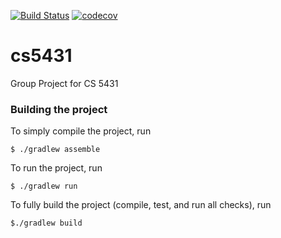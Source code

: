 [![Build Status](https://travis-ci.com/ethantkoenig/cs5431.svg?token=HMpuCAbooS74SzbHVpfA&branch=master)](https://travis-ci.com/ethantkoenig/cs5431)
[![codecov](https://codecov.io/gh/ethantkoenig/cs5431/branch/master/graph/badge.svg?token=osjK4B44Ty)](https://codecov.io/gh/ethantkoenig/cs5431)

# cs5431

Group Project for CS 5431

### Building the project

To simply compile the project, run 

```$ ./gradlew assemble```

To run the project, run

```$ ./gradlew run```

To fully build the project (compile, test, and run all checks), run

```$./gradlew build```
